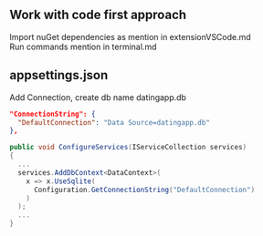 ## Work with code first approach

Import nuGet dependencies as mention in extensionVSCode.md  
Run commands mention in terminal.md

## appsettings.json

Add Connection, create db name datingapp.db

```json
"ConnectionString": {
  "DefaultConnection": "Data Source=datingapp.db"
},

```

```C#
public void ConfigureServices(IServiceCollection services)
{
  ...
  services.AddDbContext<DataContext>(
    x => x.UseSqlite(
      Configuration.GetConnectionString("DefaultConnection")
    )
  );
  ...
}
```
